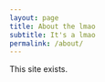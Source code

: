 ```yaml
---
layout: page
title: About the lmao
subtitle: It's a lmao
permalink: /about/
---
```


This site exists.
